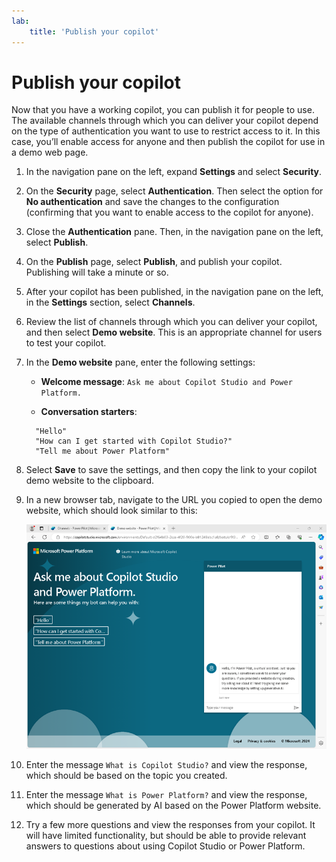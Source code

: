 ```yaml
---
lab:
    title: 'Publish your copilot'
---
```


# Publish your copilot

Now that you have a working copilot, you can publish it for people to use. The
available channels through which you can deliver your copilot depend on the type
of authentication you want to use to restrict access to it. In this case, you’ll
enable access for anyone and then publish the copilot for use in a demo web
page.

1.  In the navigation pane on the left, expand **Settings** and select
    **Security**.

2.  On the **Security** page, select **Authentication**. Then select the option
    for **No authentication** and save the changes to the configuration
    (confirming that you want to enable access to the copilot for anyone).

3.  Close the **Authentication** pane. Then, in the navigation pane on the left,
    select **Publish**.

4.  On the **Publish** page, select **Publish**, and publish your copilot.
    Publishing will take a minute or so.

5.  After your copilot has been published, in the navigation pane on the left,
    in the **Settings** section, select **Channels**.

6.  Review the list of channels through which you can deliver your copilot, and
    then select **Demo website**. This is an appropriate channel for users to
    test your copilot.

7.  In the **Demo website** pane, enter the following settings:

    -   **Welcome message**: `Ask me about Copilot Studio and Power Platform.`

    -   **Conversation starters**:
      ```
        "Hello"
        "How can I get started with Copilot Studio?"
        "Tell me about Power Platform"
      ```
      
8.  Select **Save** to save the settings, and then copy the link to your copilot
    demo website to the clipboard.

9.  In a new browser tab, navigate to the URL you copied to open the demo
    website, which should look similar to this:

    ![Screenshot of the demo website for a copilot](media/publish-copilot/demo-website.png)

10. Enter the message `What is Copilot Studio?` and view the response, which
    should be based on the topic you created.

11. Enter the message `What is Power Platform?` and view the response, which
    should be generated by AI based on the Power Platform website.

12. Try a few more questions and view the responses from your copilot. It will
    have limited functionality, but should be able to provide relevant answers
    to questions about using Copilot Studio or Power Platform.
